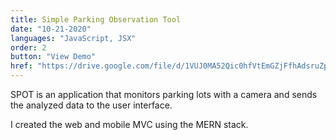 ```yaml
---
title: Simple Parking Observation Tool
date: "10-21-2020"
languages: "JavaScript, JSX"
order: 2
button: "View Demo"
href: "https://drive.google.com/file/d/1VUJ0MA52Qic0hfVtEmGZjFfhAdsruZpb/view?usp=sharing"
---
```


SPOT is an application that monitors parking lots with a camera and sends the analyzed data to the user interface.

I created the web and mobile MVC using the MERN stack.